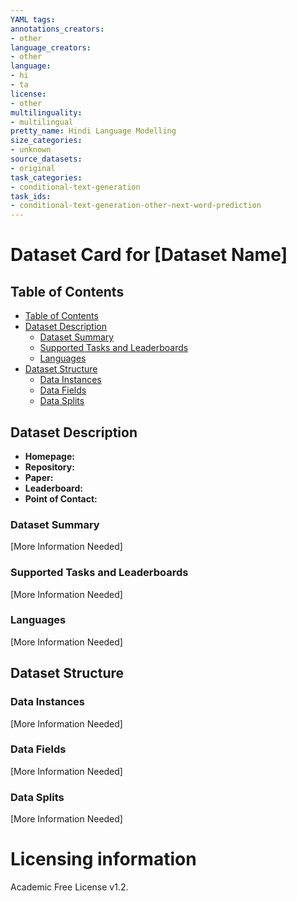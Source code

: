 ```yaml
---
YAML tags:
annotations_creators:
- other
language_creators:
- other
language:
- hi
- ta
license:
- other
multilinguality:
- multilingual
pretty_name: Hindi Language Modelling
size_categories:
- unknown
source_datasets:
- original
task_categories:
- conditional-text-generation
task_ids:
- conditional-text-generation-other-next-word-prediction
---
```


# Dataset Card for [Dataset Name]

## Table of Contents
- [Table of Contents](#table-of-contents)
- [Dataset Description](#dataset-description)
  - [Dataset Summary](#dataset-summary)
  - [Supported Tasks and Leaderboards](#supported-tasks-and-leaderboards)
  - [Languages](#languages)
- [Dataset Structure](#dataset-structure)
  - [Data Instances](#data-instances)
  - [Data Fields](#data-fields)
  - [Data Splits](#data-splits)

## Dataset Description

- **Homepage:**
- **Repository:**
- **Paper:**
- **Leaderboard:**
- **Point of Contact:**

### Dataset Summary

[More Information Needed]

### Supported Tasks and Leaderboards

[More Information Needed]

### Languages

[More Information Needed]

## Dataset Structure

### Data Instances

[More Information Needed]

### Data Fields

[More Information Needed]

### Data Splits

[More Information Needed]

# Licensing information

Academic Free License v1.2.
